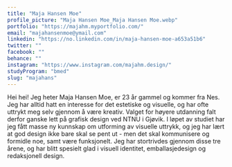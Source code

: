 ```yaml
---
title: "Maja Hansen Moe"
profile_picture: "Maja Hansen Moe_Maja Hansen Moe.webp"
portfolio: "https://majahm.myportfolio.com/"
email: "majahansenmoe@ymail.com"
linkedin: "https://no.linkedin.com/in/maja-hansen-moe-a653a51b6"
twitter: ""
facebook: ""
behance: ""
instagram: "https://www.instagram.com/majahm.design/"
studyProgram: "bmed"
slug: "majahans"
---
```


Hei hei! Jeg heter Maja Hansen Moe, er 23 år gammel og kommer fra Nes. Jeg har alltid hatt en interesse for det estetiske og visuelle, og har ofte uttrykt meg selv gjennom å være kreativ. Valget for høyere utdanning falt derfor ganske lett på grafisk design ved NTNU i Gjøvik. I løpet av studiet har jeg fått masse ny kunnskap om utforming av visuelle uttrykk, og jeg har lært at god design ikke bare skal se pent ut - men det skal kommunisere og formidle noe, samt være funksjonelt. Jeg har stortrivdes gjennom disse tre årene, og har blitt spesielt glad i visuell identitet, emballasjedesign og redaksjonell design.
